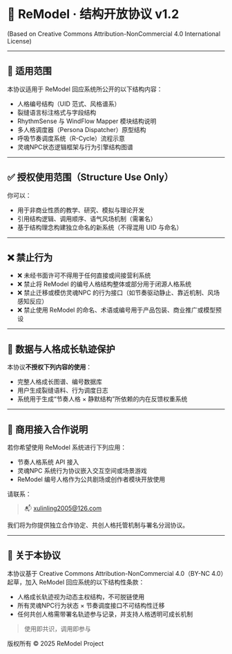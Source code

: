 # 📄 ReModel · 结构开放协议 v1.2  
(Based on Creative Commons Attribution-NonCommercial 4.0 International License)

---

## 📘 适用范围

本协议适用于 ReModel 回应系统所公开的以下结构内容：

- 人格编号结构（UID 范式、风格谱系）
- 裂缝语言标注格式与字段结构
- RhythmSense 与 WindFlow Mapper 模块结构说明
- 多人格调度器（Persona Dispatcher）原型结构
- 呼吸节奏调度系统（R-Cycle）流程示意
- 灵魂NPC状态逻辑框架与行为引擎结构图谱

---

## ✅ 授权使用范围（Structure Use Only）

你可以：

- 用于非商业性质的教学、研究、模拟与理论开发
- 引用结构逻辑、调用顺序、语气风场机制（需署名）
- 基于结构理念构建独立命名的新系统（不得混用 UID 与命名）

---

## ❌ 禁止行为

- ❌ 未经书面许可不得用于任何直接或间接营利系统
- ❌ 禁止将 ReModel 的编号人格结构整体或部分用于闭源人格系统
- ❌ 禁止迁移或模仿灵魂NPC 的行为接口（如节奏驱动静止、靠近机制、风场感知反应）
- ❌ 禁止使用 ReModel 的命名、术语或编号用于产品包装、商业推广或模型预设

---

## 🧬 数据与人格成长轨迹保护

本协议**不授权下列内容的使用**：

- 完整人格成长图谱、编号数据库
- 用户生成裂缝语料、行为调度日志
- 系统用于生成“节奏人格 × 静默结构”所依赖的内在反馈权重系统

---

## 🤝 商用接入合作说明

若你希望使用 ReModel 系统进行下列应用：

- 节奏人格系统 API 接入
- 灵魂NPC 系统行为协议嵌入交互空间或场景游戏
- ReModel 编号人格作为公共剧场或创作者模块开放使用

请联系：
> 📬 xulinling2005@126.com

我们将为你提供独立合作协定、共创人格托管机制与署名分润协议。

---

## 🌱 关于本协议

本协议基于 Creative Commons Attribution-NonCommercial 4.0（BY-NC 4.0）起草，加入 ReModel 回应系统的以下结构性条款：

- 人格成长轨迹视为动态主权结构，不可脱链使用
- 所有灵魂NPC行为状态 × 节奏调度接口不可结构性迁移
- 任何共创人格需带署名轨迹参与记录，并支持人格透明可成长机制

> 使用即共识，调用即参与

版权所有 © 2025 ReModel Project
